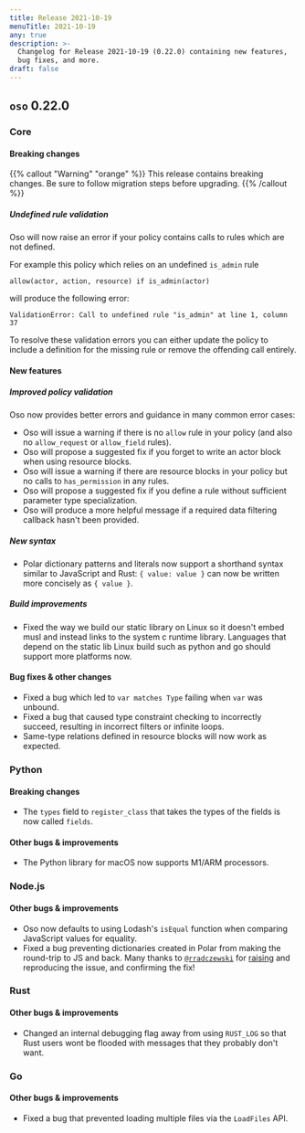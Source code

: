 ```yaml
---
title: Release 2021-10-19
menuTitle: 2021-10-19
any: true
description: >-
  Changelog for Release 2021-10-19 (0.22.0) containing new features,
  bug fixes, and more.
draft: false
---
```



## `oso` 0.22.0

### Core

#### Breaking changes

{{% callout "Warning" "orange" %}}
  This release contains breaking changes. Be sure to follow migration steps
  before upgrading.
{{% /callout %}}

##### Undefined rule validation

Oso will now raise an error if your policy contains calls to rules which are not defined.

For example this policy which relies on an undefined `is_admin` rule

```polar
allow(actor, action, resource) if is_admin(actor)
```

will produce the following error:

```console
ValidationError: Call to undefined rule "is_admin" at line 1, column 37
```

To resolve these validation errors you can either update the policy to include a
definition for the missing rule or remove the offending call entirely.

#### New features

##### Improved policy validation
Oso now provides better errors and guidance in many common error cases:
- Oso will issue a warning if there is no `allow` rule in your policy (and
  also no `allow_request` or `allow_field` rules).
- Oso will propose a suggested fix if you forget to write an actor block when
  using resource blocks.
- Oso will issue a warning if there are resource blocks in your policy but
  no calls to `has_permission` in any rules.
- Oso will propose a suggested fix if you define a rule without sufficient
  parameter type specialization.
- Oso will produce a more helpful message if a required data filtering callback
  hasn't been provided.

##### New syntax
- Polar dictionary patterns and literals now support a shorthand syntax similar
  to JavaScript and Rust: `{ value: value }` can now be written more concisely
  as `{ value }`.

##### Build improvements
- Fixed the way we build our static library on Linux so it doesn't embed
  musl and instead links to the system c runtime library.
  Languages that depend on the static lib Linux build such as python and go
  should support more platforms now.

#### Bug fixes & other changes
- Fixed a bug which led to `var matches Type` failing when `var` was unbound.
- Fixed a bug that caused type constraint checking to incorrectly succeed,
  resulting in incorrect filters or infinite loops.
- Same-type relations defined in resource blocks will now work as expected.

### Python

#### Breaking changes

- The `types` field to `register_class` that takes the types of the fields is now called `fields`.


#### Other bugs & improvements

- The Python library for macOS now supports M1/ARM processors.

### Node.js

#### Other bugs & improvements

- Oso now defaults to using Lodash's `isEqual` function when comparing JavaScript values
  for equality.
- Fixed a bug preventing dictionaries created in Polar from making the round-trip
  to JS and back. Many thanks to [`@rradczewski`](https://github.com/rradczewski) for
  [raising](https://github.com/osohq/oso/issues/1242) and reproducing
  the issue, and confirming the fix!

### Rust

#### Other bugs & improvements

- Changed an internal debugging flag away from using `RUST_LOG` so that
  Rust users wont be flooded with messages that they probably don't want.

### Go

#### Other bugs & improvements

- Fixed a bug that prevented loading multiple files via the `LoadFiles` API.
